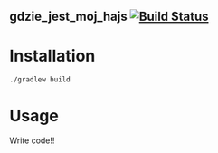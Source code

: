 gdzie_jest_moj_hajs [![Build Status](https://travis-ci.org/kamrar/gdzie_jest_moj_hajs.svg?branch=master)](https://travis-ci.org/kamrar/gdzie_jest_moj_hajs.svg)
------------

# Installation

```
./gradlew build
```

# Usage

Write code!!
